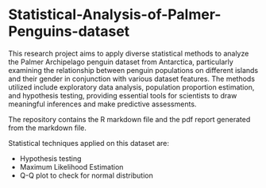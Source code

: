 # Statistical-Analysis-of-Palmer-Penguins-dataset
This research project aims to apply diverse statistical methods to analyze the Palmer Archipelago penguin dataset from Antarctica, particularly examining the relationship between penguin populations on different islands and their gender in conjunction with various dataset features. The methods utilized include exploratory data analysis, population proportion estimation, and hypothesis testing, providing essential tools for scientists to draw meaningful inferences and make predictive assessments. 

The repository contains the R markdown file and the pdf report generated from the markdown file.

Statistical techniques applied on this dataset are:
 - Hypothesis testing
 - Maximum Likelihood Estimation
 - Q-Q plot to check for normal distribution
